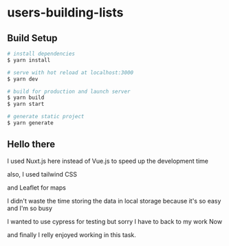 # users-building-lists

## Build Setup

```bash
# install dependencies
$ yarn install

# serve with hot reload at localhost:3000
$ yarn dev

# build for production and launch server
$ yarn build
$ yarn start

# generate static project
$ yarn generate
```

## Hello there 

I used Nuxt.js here instead of Vue.js to speed up the development time 

also, I used tailwind CSS 

and Leaflet for maps  

I didn't waste the time storing the data in local storage because it's so easy and I'm so busy

I wanted to use cypress for testing but sorry I have to back to my work Now

and finally I relly enjoyed working in this task.
